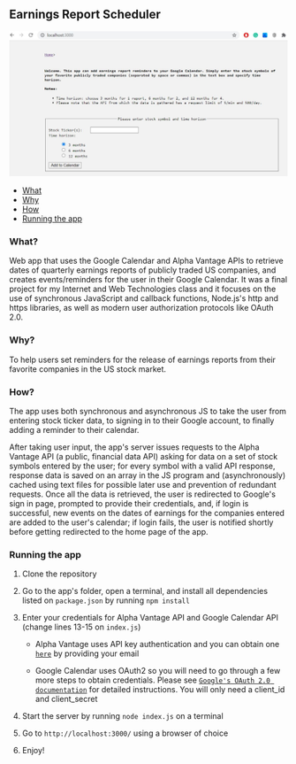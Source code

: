 ## Earnings Report Scheduler

![screenshot](/images/home-page-capture.JPG)

- [What](#what)
- [Why](#why)
- [How](#how)
- [Running the app](#running-the-program)

### What?

Web app that uses the Google Calendar and Alpha Vantage APIs to retrieve dates of quarterly earnings reports of publicly traded US companies, and creates events/reminders for the user in their Google Calendar. It was a final project for my Internet and Web Technologies class and it focuses on the use of synchronous JavaScript and callback functions, Node.js's http and https libraries, as well as modern user authorization protocols like OAuth 2.0.

### Why?

To help users set reminders for the release of earnings reports from their favorite companies in the US stock market.

### How?

The app uses both synchronous and asynchronous JS to take the user from entering stock ticker data, to signing in to their Google account, to finally adding a reminder to their calendar.

After taking user input, the app's server issues requests to the Alpha Vantage API (a public, financial data API) asking for data on a set of stock symbols entered by the user; for every symbol with a valid API response, response data is saved on an array in the JS program and (asynchronously) cached using text files for possible later use and prevention of redundant requests. Once all the data is retrieved, the user is redirected to Google's sign in page, prompted to provide their credentials, and, if login is successful, new events on the dates of earnings for the companies entered are added to the user's calendar; if login fails, the user is notified shortly before getting redirected to the home page of the app.

### Running the app

1. Clone the repository

2. Go to the app's folder, open a terminal, and install all dependencies listed on `package.json` by running `npm install` 

3. Enter your credentials for Alpha Vantage API and Google Calendar API (change lines 13-15 on `index.js`)

   - Alpha Vantage uses API key authentication and you can obtain one [`here`](https://www.alphavantage.co/support/#api-key) by providing your email

   - Google Calendar uses OAuth2 so you will need to go through a few more steps to obtain credentials. Please see [`Google's OAuth 2.0 documentation`](https://developers.google.com/identity/protocols/oauth2) for detailed instructions. You will only need a client_id and client_secret

4. Start the server by running `node index.js` on a terminal

5. Go to `http://localhost:3000/` using a browser of choice

6. Enjoy!
